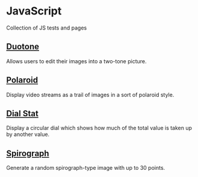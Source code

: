 # JavaScript

Collection of JS tests and pages

## [Duotone](https://jack-burke-uk.github.io/JavaScript/Duotone/) 

Allows users to edit their images into a two-tone picture.

## [Polaroid](https://jack-burke-uk.github.io/JavaScript/Polaroid/)

Display video streams as a trail of images in a sort of polaroid style.

## [Dial Stat](https://jack-burke-uk.github.io/JavaScript/Dial%20Stat)

Display a circular dial which shows how much of the total value is taken
up by another value.

## [Spirograph](https://jack-burke-uk.github.io/JavaScript/Spirograph)

Generate a random spirograph-type image with up to 30 points.
